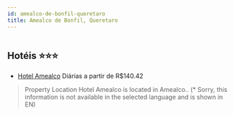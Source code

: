 ```yaml
---
id: amealco-de-bonfil-queretaro
title: Amealco de Bonfil, Queretaro
---
```


<center><img src="https://assets.cosmos-data.com/1/3f8060f8a88d78ac47564a6ef282e503/418355.jpg" alt="" /></center>


## Hotéis ⭐️⭐️⭐️

-    [Hotel Amealco](https://www.hurb.com/aud/https://www.hurb.com/hoteis/amealco-de-bonfil/hotel-amealco-JNP-JP807085?cmp=18055) Diárias a partir de R$140.42
   > Property Location Hotel Amealco is located in Amealco.. (* Sorry, this information is not available in the selected language and is shown in EN) 
